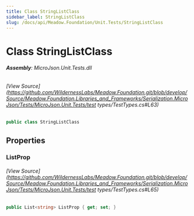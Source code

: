 ```yaml
---
title: Class StringListClass
sidebar_label: StringListClass
slug: /docs/api/Meadow.Foundation/Unit.Tests/StringListClass
---
```

# Class StringListClass


###### **Assembly**: MicroJson.Unit.Tests.dll
###### [View Source](https://github.com/WildernessLabs/Meadow.Foundation.git/blob/develop/Source/Meadow.Foundation.Libraries_and_Frameworks/Serialization.MicroJson/Tests/MicroJson.Unit.Tests/test types/TestTypes.cs#L63)
```csharp title="Declaration"
public class StringListClass
```
## Properties
### ListProp

###### [View Source](https://github.com/WildernessLabs/Meadow.Foundation.git/blob/develop/Source/Meadow.Foundation.Libraries_and_Frameworks/Serialization.MicroJson/Tests/MicroJson.Unit.Tests/test types/TestTypes.cs#L65)
```csharp title="Declaration"
public List<string> ListProp { get; set; }
```
